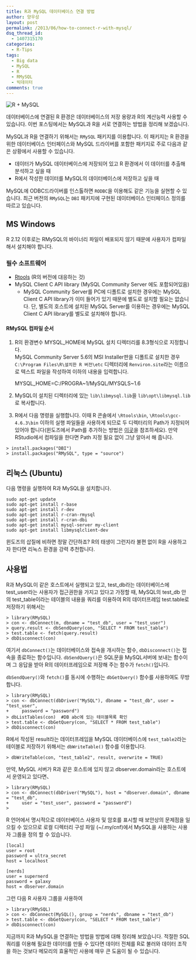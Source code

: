 ```yaml
---
title: R과 MySQL 데이터베이스 연결 방법
author: 양우성
layout: post
permalink: /2013/06/how-to-connect-r-with-mysql/
dsq_thread_id:
  - 1407315170
categories:
  - R-Tips
tags:
  - Big data
  - MySQL
  - R
  - RMySQL
  - 빅데이터
comments: true
---
```

<img class="aligncenter" alt="R + MySQL" src="http://i0.wp.com/farm6.staticflickr.com/5493/9065201916_d7002b922c_o.png?w=550" data-recalc-dims="1" />

데이터베이스에 연결된 R 환경은 데이터베이스의 저장 용량과 R의 계산능력 사용할 수 있습니다. 이번 포스팅에서는 MySQL과 R을 서로 연결하는 방법을 정리해 보겠습니다.

MySQL과 R을 연결하기 위해서는 `RMySQL` 패키지를 이용합니다. 이 패키지는 R 환경을 위한 데이터베이스 인터페이스와 MySQL 드라이버를 포함한 패키지로 주로 다음과 같은 상황에서 사용할 수 있습니다.

*   데이터가 MySQL 데이터베이스에 저장되어 있고 R 환경에서 이 데이터를 추출해 분석하고 싶을 때
*   R에서 작성한 데이터를 MySQL의 데이터베이스에 저장하고 싶을 때

MySQL에 ODBC드라이버를 인스톨하면 `RODBC`을 이용해도 같은 기능을 실현할 수 있습니다. 최근 버전의 `RMySQL`는 `DBI` 패키지에 구현된 데이터베이스 인터페이스 정의를 따르고 있습니다.  
<!--more-->

## MS Windows

R 2.12 이후로는 RMySQL의 바이너리 파일이 배포되지 않기 때문에 사용자가 컴파일해서 설치해야 합니다.

### 필수 소프트웨어

*   [Rtools][1] (R의 버전에 대응하는 것)
*   MySQL Client C API library (MySQL Community Server 에도 포함되어있음) 
    *   MySQL Community Server를 PC에 디폴트로 설치한 경우에는 MySQL Client C API library가 이미 들어가 있기 때문에 별도로 설치할 필요는 없습니다. 단, 별도의 호스트에 설치된 MySQL Server를 이용하는 경우에는 MySQL Client C API library를 별도로 설치해야 합니다.

#### RMySQL 컴파일 순서

1. R의 환경변수 MYSQL_HOME에 MySQL 설치 디렉터리를 8.3형식으로 지정합니다.  
MySQL Community Server 5.6의 MSI Installer판을 디폴트로 설치한 경우  
`C:\Program Files\R\설치한 R 버전\etc` 디렉터리에 `Renviron.site`라는 이름으로 텍스트 파일을 작성하여 이하의 내용을 입력합니다.

    MYSQL_HOME=C:/PROGRA~1/MySQL/MYSQLS~1.6
    

2. MySQL이 설치된 디렉터리에 있는 `lib\libmysql.lib`을 `lib\opt\libmysql.lib`로 복사합니다.

3. R에서 다음 명령을 실행합니다. 이때 R 콘솔에서 `\Rtools\bin`, `\Rtools\gcc-4.6.3\bin` 이하의 실행 파일들을 사용하게 되므로 두 디렉터리의 Path가 지정되어 있어야 합니다(윈도즈에서 Path를 추가하는 방법은 [이곳][2]을 참조하세요). 만약 RStudio에서 컴파일을 한다면 Path 지정 필요 없이 그냥 알아서 해 줍니다.

<pre><code class="r">&gt; install.packages("DBI")
&gt; install.packages("RMySQL", type = "source")
</code></pre>

## 리눅스 (Ubuntu)

다음 명령을 실행하여 R과 MySQL을 설치합니다.

    sudo apt-get update
    sudo apt-get install r-base
    sudo apt-get install r-dev
    sudo apt-get install r-cran-rmysql
    sudo apt-get install r-cran-dbi
    sudo apt-get install mysql-server my-client
    sudo apt-get install libmysqlclient-dev
    

윈도즈의 삽질에 비하면 정말 간단하죠? R의 태생이 그런지라 불편 없이 R을 사용하고자 한다면 리눅스 환경을 강력 추천합니다.

## 사용법

R과 MySQL이 같은 호스트에서 실행되고 있고, test\_db라는 데이터베이스에 test\_user라는 사용자가 접근권한을 가지고 있다고 가정할 때, MySQL의 test\_db 안의 test\_table이라는 테이블의 내용을 쿼리를 이용하여 R의 데이터프레임 test.table로 저장하기 위해서는

<pre><code class="r">&gt; library(RMySQL)
&gt; con &lt;- dbConnect(m, dbname = "test_db", user = "test_user")
&gt; query.result &lt;- dbSendQuery(con, "SELECT * FROM test_table")
&gt; test.table &lt;- fetch(query.result)
&gt; dbDisconnect(con)
</code></pre>

여기서 `dbConnect()`는 데이터베이스와 접속을 개시하는 함수, `dbDisconnect()`는 접속을 종료하는 함수입니다. `dbSendQuery()`은 SQL문을 MySQL서버에 보내는 함수이며 그 응답을 받아 R의 데이터프레임으로 저장해 주는 함수가 `fetch()`입니다.

`dbSendQuery()`와 `fetch()`를 동시에 수행하는 `dbGetQuery()` 함수를 사용하여도 무방합니다.

<pre><code class="r">&gt; library(RMySQL)
&gt; con &lt;- dbConnect(dbDriver("MySQL"), dbname = "test_db", user = "test_user", 
+     password = "password")
&gt; dbListTables(con)  #DB abc에 있는 테이블목록 확인
&gt; test.table &lt;- dbGetQuery(con, "SELECT * FROM test_table")
&gt; dbDisconnect(con)
</code></pre>

R에서 작성된 result라는 데이터프레임을 MySQL 데이터베이스에 `test_table2`라는 테이블로 저장하기 위해서는 `dbWriteTable()` 함수를 이용합니다.

<pre><code class="r">&gt; dbWriteTable(con, "test_table2", result, overwrite = TRUE)
</code></pre>

만약, MySQL 서버가 R과 같은 호스트에 있지 않고 dbserver.domain라는 호스트에서 운영되고 있다면、

<pre><code class="r">&gt; library(RMySQL)
&gt; con &lt;- dbConnect(dbDriver("MySQL"), host = "dbserver.domain", dbname = "test_db", 
+     user = "test_user", password = "password")
&gt; 
</code></pre>

R 언어에서 명시적으로 데이터베이스 사용자 및 암호를 표시할 때 보안상의 문제점을 일으킬 수 있으므로 로컬 디렉터리 구성 파일 (~/.my/cnf)에서 MySQL을 사용하는 사용자 그룹을 정의 할 수 있습니다.

    [local]
    user = root
    password = ultra_secret
    host = localhost
    
    [nerds]
    user = supernerd
    password = galaxy
    host = dbserver.domain
    

그런 다음 R 사용자 그룹을 사용하여

<pre><code class="r">&gt; library(RMySQL)
&gt; con &lt;- dbConnect(MySQL(), group = "nerds", dbname = "test_db")
&gt; test.table &lt;- dbGetQuery(con, "SELECT * FROM test_table")
&gt; dbDisconnect(con)
</code></pre>

지금까지 R과 MySQL을 연결하는 방법을 방법에 대해 정리해 보았습니다. 적절한 SQL 쿼리를 이용해 필요한 데이터를 만들 수 있다면 데이터 전체를 R로 불러와 데이터 조작을 하는 것보다 메모리의 효율적인 사용에 매우 큰 도움이 될 수 있습니다.

&nbsp;

 [1]: http://cran.rstudio.com/bin/windows/Rtools/
 [2]: http://mwultong.blogspot.com/2006/08/xp-path.html